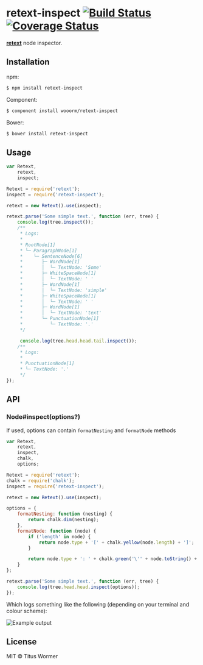 # retext-inspect [![Build Status](https://travis-ci.org/wooorm/retext-inspect.svg?branch=master)](https://travis-ci.org/wooorm/retext-inspect) [![Coverage Status](https://img.shields.io/coveralls/wooorm/retext-inspect.svg)](https://coveralls.io/r/wooorm/retext-inspect?branch=master)

**[retext](https://github.com/wooorm/retext "Retext")** node inspector.

## Installation

npm:
```sh
$ npm install retext-inspect
```

Component:
```sh
$ component install wooorm/retext-inspect
```

Bower:
```sh
$ bower install retext-inspect
```

## Usage

```js
var Retext,
    retext,
    inspect;

Retext = require('retext');
inspect = require('retext-inspect');

retext = new Retext().use(inspect);

retext.parse('Some simple text.', function (err, tree) {
    console.log(tree.inspect());
    /**
     * Logs:
     *
     * RootNode[1]
     * └─ ParagraphNode[1]
     *    └─ SentenceNode[6]
     *       ├─ WordNode[1]
     *       │  └─ TextNode: 'Some'
     *       ├─ WhiteSpaceNode[1]
     *       │  └─ TextNode: ' '
     *       ├─ WordNode[1]
     *       │  └─ TextNode: 'simple'
     *       ├─ WhiteSpaceNode[1]
     *       │  └─ TextNode: ' '
     *       ├─ WordNode[1]
     *       │  └─ TextNode: 'text'
     *       └─ PunctuationNode[1]
     *          └─ TextNode: '.'
     */

     console.log(tree.head.head.tail.inspect());
    /**
     * Logs:
     *
     * PunctuationNode[1]
     * └─ TextNode: '.'
     */
});
```

## API

### Node#inspect(options?)

If used, options can contain `formatNesting` and `formatNode` methods

```js
var Retext,
    retext,
    inspect,
    chalk,
    options;

Retext = require('retext');
chalk = require('chalk');
inspect = require('retext-inspect');

retext = new Retext().use(inspect);

options = {
    formatNesting: function (nesting) {
        return chalk.dim(nesting);
    },
    formatNode: function (node) {
        if ('length' in node) {
            return node.type + '[' + chalk.yellow(node.length) + ']';
        }

        return node.type + ': ' + chalk.green('\'' + node.toString() + '\'');
    }
};

retext.parse('Some simple text.', function (err, tree) {
    console.log(tree.head.head.inspect(options));
});
```

Which logs something like the following (depending on your terminal and colour scheme):

![Example output](http://wooorm.com/retext-inspect.png)

## License

MIT © Titus Wormer
